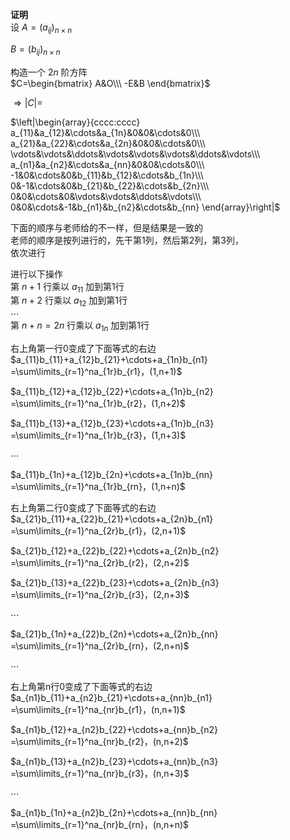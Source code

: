 **证明**  
设 $A=(a_{ij})_{n\times n}$   
  
 $B=(b_{ij})_{n\times n}$   
  
构造一个 $2n$ 阶方阵  
 $C=\begin{bmatrix}  
A&O\\\ -E&B  
\end{bmatrix}$   
  
 $\Rightarrow|C|=$   
  
 $\left|\begin{array}{cccc:cccc}  
a_{11}&a_{12}&\cdots&a_{1n}&0&0&\cdots&0\\\   
a_{21}&a_{22}&\cdots&a_{2n}&0&0&\cdots&0\\\   
\vdots&\vdots&\ddots&\vdots&\vdots&\vdots&\ddots&\vdots\\\   
a_{n1}&a_{n2}&\cdots&a_{nn}&0&0&\cdots&0\\\   
-1&0&\cdots&0&b_{11}&b_{12}&\cdots&b_{1n}\\\   
0&-1&\cdots&0&b_{21}&b_{22}&\cdots&b_{2n}\\\   
0&0&\cdots&0&\vdots&\vdots&\ddots&\vdots\\\   
0&0&\cdots&-1&b_{n1}&b_{n2}&\cdots&b_{nn}  
\end{array}\right|$   
  
下面的顺序与老师给的不一样，但是结果是一致的  
老师的顺序是按列进行的，先干第1列，然后第2列，第3列，  
依次进行  
  
进行以下操作  
第 $n+1$ 行乘以 $a_{11}$ 加到第1行  
第 $n+2$ 行乘以 $a_{12}$ 加到第1行  
 $\cdots$   
第 $n+n=2n$ 行乘以 $a_{1n}$ 加到第1行  
  
右上角第一行0变成了下面等式的右边  
 $a_{11}b_{11}+a_{12}b_{21}+\cdots+a_{1n}b_{n1}  
=\sum\limits_{r=1}^na_{1r}b_{r1}，(1,n+1)$   
  
 $a_{11}b_{12}+a_{12}b_{22}+\cdots+a_{1n}b_{n2}  
=\sum\limits_{r=1}^na_{1r}b_{r2}，(1,n+2)$   
  
 $a_{11}b_{13}+a_{12}b_{23}+\cdots+a_{1n}b_{n3}  
=\sum\limits_{r=1}^na_{1r}b_{r3}，(1,n+3)$   
  
 $\cdots$   
  
 $a_{11}b_{1n}+a_{12}b_{2n}+\cdots+a_{1n}b_{nn}  
=\sum\limits_{r=1}^na_{1r}b_{rn}，(1,n+n)$   
  
右上角第二行0变成了下面等式的右边  
 $a_{21}b_{11}+a_{22}b_{21}+\cdots+a_{2n}b_{n1}  
=\sum\limits_{r=1}^na_{2r}b_{r1}，(2,n+1)$   
  
 $a_{21}b_{12}+a_{22}b_{22}+\cdots+a_{2n}b_{n2}  
=\sum\limits_{r=1}^na_{2r}b_{r2}，(2,n+2)$   
  
 $a_{21}b_{13}+a_{22}b_{23}+\cdots+a_{2n}b_{n3}  
=\sum\limits_{r=1}^na_{2r}b_{r3}，(2,n+3)$   
  
 $\cdots$   
  
 $a_{21}b_{1n}+a_{22}b_{2n}+\cdots+a_{2n}b_{nn}  
=\sum\limits_{r=1}^na_{2r}b_{rn}，(2,n+n)$   
  
 $\cdots$   
  
右上角第n行0变成了下面等式的右边  
 $a_{n1}b_{11}+a_{n2}b_{21}+\cdots+a_{nn}b_{n1}  
=\sum\limits_{r=1}^na_{nr}b_{r1}，(n,n+1)$   
  
 $a_{n1}b_{12}+a_{n2}b_{22}+\cdots+a_{nn}b_{n2}  
=\sum\limits_{r=1}^na_{nr}b_{r2}，(n,n+2)$   
  
 $a_{n1}b_{13}+a_{n2}b_{23}+\cdots+a_{nn}b_{n3}  
=\sum\limits_{r=1}^na_{nr}b_{r3}，(n,n+3)$   
  
 $\cdots$   
  
 $a_{n1}b_{1n}+a_{n2}b_{2n}+\cdots+a_{nn}b_{nn}  
=\sum\limits_{r=1}^na_{nr}b_{rn}，(n,n+n)$   
  
